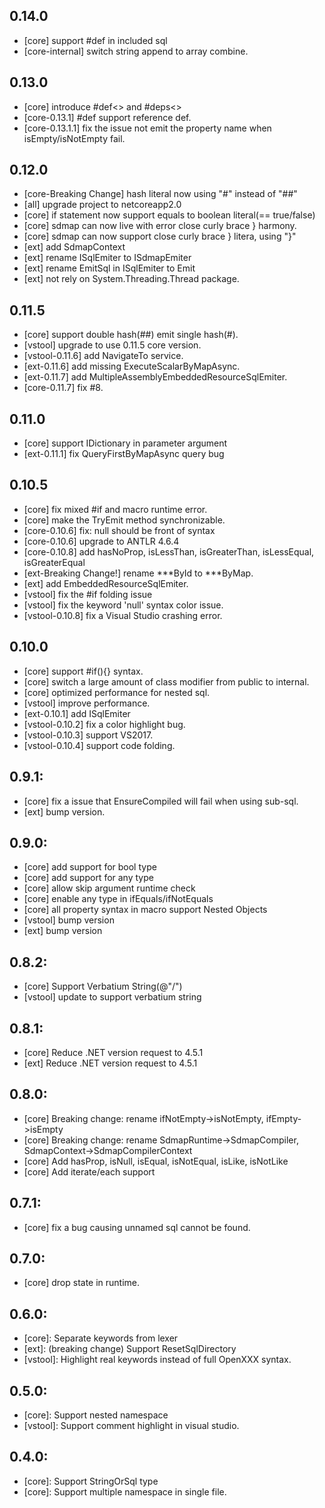 ## 0.14.0
- [core] support #def in included sql
- [core-internal] switch string append to array combine.

## 0.13.0
- [core] introduce #def<> and #deps<>
- [core-0.13.1] #def support reference def.
- [core-0.13.1.1] fix the issue not emit the property name when isEmpty/isNotEmpty fail.

## 0.12.0
- [core-Breaking Change] hash literal now using "\#" instead of "##"
- [all] upgrade project to netcoreapp2.0
- [core] if statement now support equals to boolean literal(== true/false)
- [core] sdmap can now live with error close curly brace } harmony.
- [core] sdmap can now support close curly brace } litera, using "\}"
- [ext] add SdmapContext
- [ext] rename ISqlEmiter to ISdmapEmiter
- [ext] rename EmitSql in ISqlEmiter to Emit
- [ext] not rely on System.Threading.Thread package.

## 0.11.5
- [core] support double hash(##) emit single hash(#).
- [vstool] upgrade to use 0.11.5 core version.
- [vstool-0.11.6] add NavigateTo service.
- [ext-0.11.6] add missing ExecuteScalarByMapAsync<T>.
- [ext-0.11.7] add MultipleAssemblyEmbeddedResourceSqlEmiter.
- [core-0.11.7] fix #8.

## 0.11.0
- [core] support IDictionary in parameter argument
- [ext-0.11.1] fix QueryFirstByMapAsync query bug

## 0.10.5
- [core] fix mixed #if and macro runtime error.
- [core] make the TryEmit method synchronizable.
- [core-0.10.6] fix: null should be front of syntax
- [core-0.10.6] upgrade to ANTLR 4.6.4
- [core-0.10.8] add hasNoProp, isLessThan, isGreaterThan, isLessEqual, isGreaterEqual
- [ext-Breaking Change!] rename ***ById to ***ByMap.
- [ext] add EmbeddedResourceSqlEmiter.
- [vstool] fix the #if folding issue
- [vstool] fix the keyword 'null' syntax color issue.
- [vstool-0.10.8] fix a Visual Studio crashing error.

## 0.10.0
- [core] support #if(){} syntax.
- [core] switch a large amount of class modifier from public to internal.
- [core] optimized performance for nested sql.
- [vstool] improve performance.
- [ext-0.10.1] add ISqlEmiter
- [vstool-0.10.2] fix a color highlight bug.
- [vstool-0.10.3] support VS2017.
- [vstool-0.10.4] support code folding.

## 0.9.1:
- [core] fix a issue that EnsureCompiled will fail when using sub-sql.
- [ext] bump version.

## 0.9.0:
- [core] add support for bool type
- [core] add support for any type
- [core] allow skip argument runtime check
- [core] enable any type in ifEquals/ifNotEquals
- [core] all property syntax in macro support Nested Objects
- [vstool] bump version
- [ext] bump version

## 0.8.2:
- [core] Support Verbatium String(@"\/")
- [vstool] update to support verbatium string

## 0.8.1:
- [core] Reduce .NET version request to 4.5.1
- [ext] Reduce .NET version request to 4.5.1

## 0.8.0:
- [core] Breaking change: rename ifNotEmpty->isNotEmpty, ifEmpty->isEmpty
- [core] Breaking change: rename SdmapRuntime->SdmapCompiler, SdmapContext->SdmapCompilerContext
- [core] Add hasProp, isNull, isEqual, isNotEqual, isLike, isNotLike
- [core] Add iterate/each support

## 0.7.1: 
- [core] fix a bug causing unnamed sql cannot be found.

## 0.7.0: 
- [core] drop state in runtime.

## 0.6.0: 
- [core]: Separate keywords from lexer
- [ext]: (breaking change) Support ResetSqlDirectory
- [vstool]: Highlight real keywords instead of full OpenXXX syntax.

## 0.5.0: 
- [core]: Support nested namespace
- [vstool]: Support comment highlight in visual studio.

## 0.4.0: 
- [core]: Support StringOrSql type
- [core]: Support multiple namespace in single file.
